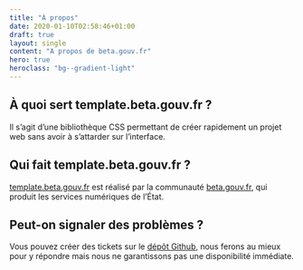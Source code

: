 ```yaml
---
title: "À propos"
date: 2020-01-10T02:58:46+01:00
draft: true
layout: single
content: "A propos de beta.gouv.fr"
hero: true
heroclass: "bg--gradient-light"
---
```


## À quoi sert template.beta.gouv.fr ?
Il s’agit d’une bibliothèque CSS permettant de créer rapidement un projet web sans avoir à s’attarder sur l’interface.

## Qui fait template.beta.gouv.fr ?
[template.beta.gouv.fr](https://template.beta.gouv.fr) est réalisé par la communauté [beta.gouv.fr](https://beta.gouv.fr), qui produit les services numériques de l’État.

## Peut-on signaler des problèmes ?
Vous pouvez créer des tickets sur le [dépôt Github](https://github.com/thimy/template.beta.gouv.fr/issues), nous ferons au mieux pour y répondre mais nous ne garantissons pas une disponibilité immédiate.
